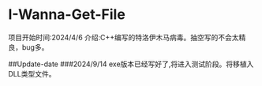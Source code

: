 # I-Wanna-Get-File
项目开始时间:2024/4/6
介绍:C++编写的特洛伊木马病毒。抽空写的不会太精良，bug多。

##Update-date
###2024/9/14
exe版本已经写好了,将进入测试阶段。将移植入DLL类型文件。
